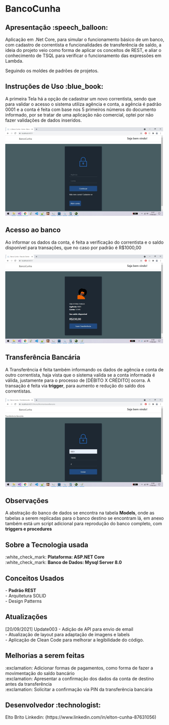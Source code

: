 # BancoCunha


<h2>Apresentação  :speech_balloon:	</h2> 
Aplicação em .Net Core, para simular o funcionamento básico de um banco, com cadastro de correntista e funcionalidades de transferência de saldo, a ideia do projeto veio como forma de aplicar
os conceitos de REST, e aliar o conhecimento de TSQL para verificar o funcionamento das expressões em Lambda.

Seguindo os moldes de padrões de projetos.


<h2>Instruções de Uso :blue_book:	</h2>
A primeira Tela há a opção de cadastrar um novo correntista, sendo que para validar o acesso o sistema utiliza agência e conta, a agência é padrão 0001 e a conta é feita com base nos 
5 primeiros números do documento informado, por se tratar de uma aplicação não comercial, optei por não fazer validações de dados inseridos.
</br>

![alt text](https://github.com/eltonbrcunha/BancoCunha/blob/main/img/001.jpg)

<h2>Acesso ao banco</h2>
Ao informar os dados da conta, é feita a verificação do correntista e o saldo disponível para transações, que no caso por padrão é R$1000,00 
</br>

![alt text](https://github.com/eltonbrcunha/BancoCunha/blob/main/img/002.jpg)

<h2>Transferência Bancária</h2>
A Transferência é feita também informando os dados de agência e conta de outro correntista, haja vista que o sistema valida se a conta informada é válida, justamente para o processo
de [DÉBITO X CRÉDITO] ocorra.
A transação é feita via <strong>trigger</strong>, para aumento e redução do saldo dos correntistas.
</br>

![alt text](https://github.com/eltonbrcunha/BancoCunha/blob/main/img/003.jpg)


<h2>Observações</h2>
A abstração do banco de dados se encontra na tabela <strong>Models</strong>, onde as tabelas a serem replicadas para o banco destino se encontram lá, em anexo também está um script 
adicional para reprodução do banco completo, com <strong>triggers e procedures </strong>

<h2>Sobre a Tecnologia usada</h2>
:white_check_mark: <strong>Plataforma: ASP.NET Core </strong> </br>
:white_check_mark: <strong>Banco de Dados: Mysql Server 8.0 </strong> </br>

<h2>Conceitos Usados</h2>
- <strong>Padrão REST</strong> </br>
- Arquitetura SOLID </br>
- Design Patterns </br>

<h2>Atualizações</h2>
[20/09/2021] Update003
- Adição de API para envio de email </br>
- Atualização de layout para adaptação de imagens e labels </br>
- Aplicação de Clean Code para melhorar a legibilidade do código. </br>


<h2>Melhorias a serem feitas</h2>
:exclamation: Adicionar formas de pagamentos, como forma de fazer a movimentação do saldo bancário </br>
:exclamation: Apresentar a confirmação dos dados da conta de destino antes da transferência </br>
:exclamation: Solicitar a confirmação via PIN da transferência bancária</br>

<h2> Desenvolvedor :technologist:</h2>
Elto Brito
Linkedin: (https://www.linkedin.com/in/elton-cunha-87631056)
